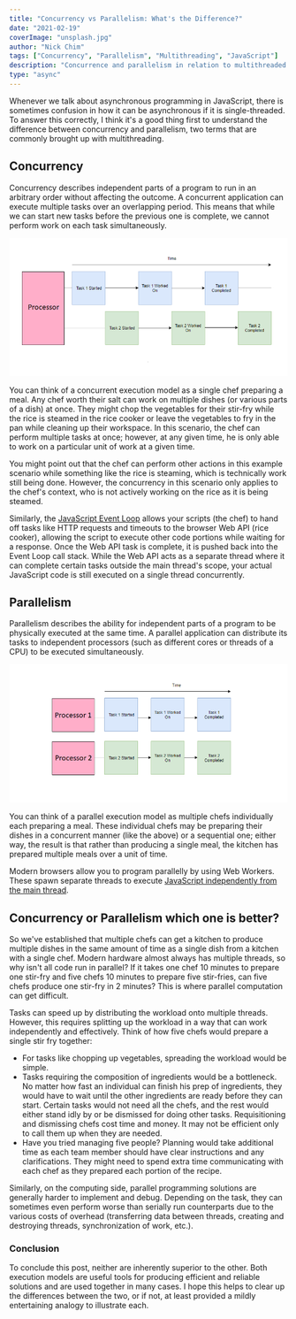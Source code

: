 ```yaml
---
title: "Concurrency vs Parallelism: What's the Difference?"
date: "2021-02-19"
coverImage: "unsplash.jpg"
author: "Nick Chim"
tags: ["Concurrency", "Parallelism", "Multithreading", "JavaScript"]
description: "Concurrence and parallelism in relation to multithreaded applications are two concepts sometimes used. The distinction between concurrency and parallelism is clarified in this tutorial."
type: "async"
---
```


Whenever we talk about asynchronous programming in JavaScript, there is sometimes confusion in how it can be asynchronous if it is single-threaded. To answer this correctly, I think it's a good thing first to understand the difference between concurrency and parallelism, two terms that are commonly brought up with multithreading.

## Concurrency

Concurrency describes independent parts of a program to run in an arbitrary order without affecting the outcome. A concurrent application can execute multiple tasks over an overlapping period. This means that while we can start new tasks before the previous one is complete, we cannot perform work on each task simultaneously.

![concurrent-diagram](concurrent-diagram.png)

You can think of a concurrent execution model as a single chef preparing a meal. Any chef worth their salt can work on multiple dishes (or various parts of a dish) at once. They might chop the vegetables for their stir-fry while the rice is steamed in the rice cooker or leave the vegetables to fry in the pan while cleaning up their workspace. In this scenario, the chef can perform multiple tasks at once; however, at any given time, he is only able to work on a particular unit of work at a given time.

You might point out that the chef can perform other actions in this example scenario while something like the rice is steaming, which is technically work still being done. However, the concurrency in this scenario only applies to the chef's context, who is not actively working on the rice as it is being steamed.

Similarly, the [JavaScript Event Loop](https://www.loginradius.com/blog/async/understanding-event-loop/) allows your scripts (the chef) to hand off tasks like HTTP requests and timeouts to the browser Web API (rice cooker), allowing the script to execute other code portions while waiting for a response. Once the Web API task is complete, it is pushed back into the Event Loop call stack. While the Web API acts as a separate thread where it can complete certain tasks outside the main thread's scope, your actual JavaScript code is still executed on a single thread concurrently.

## Parallelism

Parallelism describes the ability for independent parts of a program to be physically executed at the same time. A parallel application can distribute its tasks to independent processors (such as different cores or threads of a CPU) to be executed simultaneously.

![parallel-diagram](parallel-diagram.png)

You can think of a parallel execution model as multiple chefs individually each preparing a meal. These individual chefs may be preparing their dishes in a concurrent manner (like the above) or a sequential one; either way, the result is that rather than producing a single meal, the kitchen has prepared multiple meals over a unit of time.

Modern browsers allow you to program parallelly by using Web Workers. These spawn separate threads to execute [JavaScript independently from the main thread](https://www.loginradius.com/blog/async/adding-multi-threading-to-javascript-using-web-workers/).

## Concurrency or Parallelism which one is better?

So we've established that multiple chefs can get a kitchen to produce multiple dishes in the same amount of time as a single dish from a kitchen with a single chef. Modern hardware almost always has multiple threads, so why isn't all code run in parallel? If it takes one chef 10 minutes to prepare one stir-fry and five chefs 10 minutes to prepare five stir-fries, can five chefs produce one stir-fry in 2 minutes? This is where parallel computation can get difficult.

Tasks can speed up by distributing the workload onto multiple threads. However, this requires splitting up the workload in a way that can work independently and effectively. Think of how five chefs would prepare a single stir fry together:

- For tasks like chopping up vegetables, spreading the workload would be simple.
- Tasks requiring the composition of ingredients would be a bottleneck. No matter how fast an individual can finish his prep of ingredients, they would have to wait until the other ingredients are ready before they can start. Certain tasks would not need all the chefs, and the rest would either stand idly by or be dismissed for doing other tasks. Requisitioning and dismissing chefs cost time and money. It may not be efficient only to call them up when they are needed.
- Have you tried managing five people? Planning would take additional time as each team member should have clear instructions and any clarifications. They might need to spend extra time communicating with each chef as they prepared each portion of the recipe.

Similarly, on the computing side, parallel programming solutions are generally harder to implement and debug. Depending on the task, they can sometimes even perform worse than serially run counterparts due to the various costs of overhead (transferring data between threads, creating and destroying threads, synchronization of work, etc.).

### Conclusion

To conclude this post, neither are inherently superior to the other. Both execution models are useful tools for producing efficient and reliable solutions and are used together in many cases. I hope this helps to clear up the differences between the two, or if not, at least provided a mildly entertaining analogy to illustrate each.
